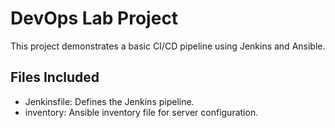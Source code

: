 # DevOps Lab Project

This project demonstrates a basic CI/CD pipeline using Jenkins and Ansible.

## Files Included
- Jenkinsfile: Defines the Jenkins pipeline.
- inventory: Ansible inventory file for server configuration.
